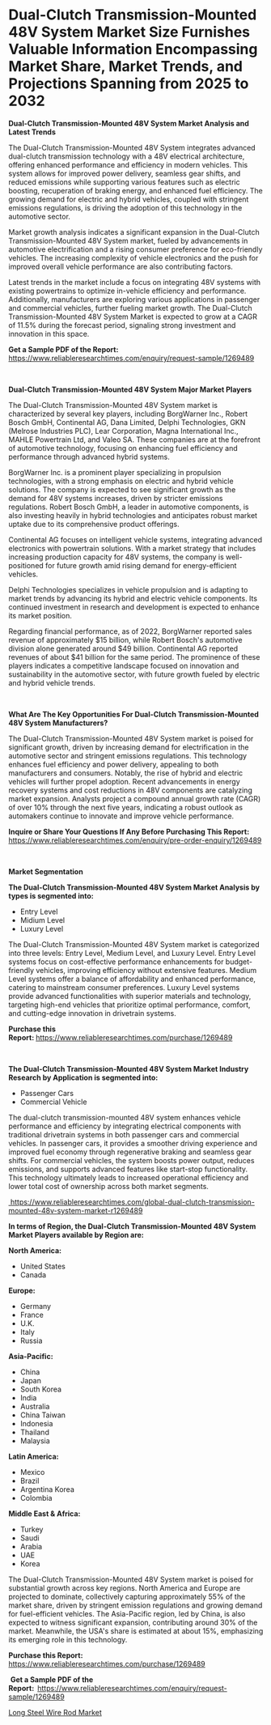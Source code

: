 <p><h1>Dual-Clutch Transmission-Mounted 48V System Market Size Furnishes Valuable Information Encompassing Market Share, Market Trends, and Projections Spanning from 2025 to 2032</h1></p><p><strong>Dual-Clutch Transmission-Mounted 48V System Market Analysis and Latest Trends</strong></p>
<p><p>The Dual-Clutch Transmission-Mounted 48V System integrates advanced dual-clutch transmission technology with a 48V electrical architecture, offering enhanced performance and efficiency in modern vehicles. This system allows for improved power delivery, seamless gear shifts, and reduced emissions while supporting various features such as electric boosting, recuperation of braking energy, and enhanced fuel efficiency. The growing demand for electric and hybrid vehicles, coupled with stringent emissions regulations, is driving the adoption of this technology in the automotive sector.</p><p>Market growth analysis indicates a significant expansion in the Dual-Clutch Transmission-Mounted 48V System market, fueled by advancements in automotive electrification and a rising consumer preference for eco-friendly vehicles. The increasing complexity of vehicle electronics and the push for improved overall vehicle performance are also contributing factors.</p><p>Latest trends in the market include a focus on integrating 48V systems with existing powertrains to optimize in-vehicle efficiency and performance. Additionally, manufacturers are exploring various applications in passenger and commercial vehicles, further fueling market growth. The Dual-Clutch Transmission-Mounted 48V System Market is expected to grow at a CAGR of 11.5% during the forecast period, signaling strong investment and innovation in this space.</p></p>
<p><strong>Get a Sample PDF of the Report:&nbsp;</strong> <a href="https://www.reliableresearchtimes.com/enquiry/request-sample/1269489?utm_campaign=3088&utm_medium=2&utm_source=Github&utm_content=ia&utm_term=24032025&utm_id=dual-clutch-transmission-mounted-48v-system">https://www.reliableresearchtimes.com/enquiry/request-sample/1269489</a></p>
<p>&nbsp;</p>
<p><strong>Dual-Clutch Transmission-Mounted 48V System Major Market Players</strong></p>
<p><p>The Dual-Clutch Transmission-Mounted 48V System market is characterized by several key players, including BorgWarner Inc., Robert Bosch GmbH, Continental AG, Dana Limited, Delphi Technologies, GKN (Melrose Industries PLC), Lear Corporation, Magna International Inc., MAHLE Powertrain Ltd, and Valeo SA. These companies are at the forefront of automotive technology, focusing on enhancing fuel efficiency and performance through advanced hybrid systems.</p><p>BorgWarner Inc. is a prominent player specializing in propulsion technologies, with a strong emphasis on electric and hybrid vehicle solutions. The company is expected to see significant growth as the demand for 48V systems increases, driven by stricter emissions regulations. Robert Bosch GmbH, a leader in automotive components, is also investing heavily in hybrid technologies and anticipates robust market uptake due to its comprehensive product offerings.</p><p>Continental AG focuses on intelligent vehicle systems, integrating advanced electronics with powertrain solutions. With a market strategy that includes increasing production capacity for 48V systems, the company is well-positioned for future growth amid rising demand for energy-efficient vehicles.</p><p>Delphi Technologies specializes in vehicle propulsion and is adapting to market trends by advancing its hybrid and electric vehicle components. Its continued investment in research and development is expected to enhance its market position.</p><p>Regarding financial performance, as of 2022, BorgWarner reported sales revenue of approximately $15 billion, while Robert Bosch's automotive division alone generated around $49 billion. Continental AG reported revenues of about $41 billion for the same period. The prominence of these players indicates a competitive landscape focused on innovation and sustainability in the automotive sector, with future growth fueled by electric and hybrid vehicle trends.</p></p>
<p>&nbsp;</p>
<p><strong>What Are The Key Opportunities For Dual-Clutch Transmission-Mounted 48V System Manufacturers?</strong></p>
<p><p>The Dual-Clutch Transmission-Mounted 48V System market is poised for significant growth, driven by increasing demand for electrification in the automotive sector and stringent emissions regulations. This technology enhances fuel efficiency and power delivery, appealing to both manufacturers and consumers. Notably, the rise of hybrid and electric vehicles will further propel adoption. Recent advancements in energy recovery systems and cost reductions in 48V components are catalyzing market expansion. Analysts project a compound annual growth rate (CAGR) of over 10% through the next five years, indicating a robust outlook as automakers continue to innovate and improve vehicle performance.</p></p>
<p><strong>Inquire or Share Your Questions If Any Before Purchasing This Report:</strong> <a href="https://www.reliableresearchtimes.com/enquiry/pre-order-enquiry/1269489?utm_campaign=3088&utm_medium=2&utm_source=Github&utm_content=ia&utm_term=24032025&utm_id=dual-clutch-transmission-mounted-48v-system">https://www.reliableresearchtimes.com/enquiry/pre-order-enquiry/1269489</a></p>
<p>&nbsp;</p>
<p><strong>Market Segmentation</strong></p>
<p><strong>The Dual-Clutch Transmission-Mounted 48V System Market Analysis by types is segmented into:</strong></p>
<p><ul><li>Entry Level</li><li>Midium Level</li><li>Luxury Level</li></ul></p>
<p><p>The Dual-Clutch Transmission-Mounted 48V System market is categorized into three levels: Entry Level, Medium Level, and Luxury Level. Entry Level systems focus on cost-effective performance enhancements for budget-friendly vehicles, improving efficiency without extensive features. Medium Level systems offer a balance of affordability and enhanced performance, catering to mainstream consumer preferences. Luxury Level systems provide advanced functionalities with superior materials and technology, targeting high-end vehicles that prioritize optimal performance, comfort, and cutting-edge innovation in drivetrain systems.</p></p>
<p><strong>Purchase this Report:&nbsp;</strong><a href="https://www.reliableresearchtimes.com/purchase/1269489?utm_campaign=3088&utm_medium=2&utm_source=Github&utm_content=ia&utm_term=24032025&utm_id=dual-clutch-transmission-mounted-48v-system">https://www.reliableresearchtimes.com/purchase/1269489</a></p>
<p>&nbsp;</p>
<p><strong>The Dual-Clutch Transmission-Mounted 48V System Market Industry Research by Application is segmented into:</strong></p>
<p><ul><li>Passenger Cars</li><li>Commercial Vehicle</li></ul></p>
<p><p>The dual-clutch transmission-mounted 48V system enhances vehicle performance and efficiency by integrating electrical components with traditional drivetrain systems in both passenger cars and commercial vehicles. In passenger cars, it provides a smoother driving experience and improved fuel economy through regenerative braking and seamless gear shifts. For commercial vehicles, the system boosts power output, reduces emissions, and supports advanced features like start-stop functionality. This technology ultimately leads to increased operational efficiency and lower total cost of ownership across both market segments.</p></p>
<p><a href="https://www.reliableresearchtimes.com/global-dual-clutch-transmission-mounted-48v-system-market-r1269489?utm_campaign=3088&utm_medium=2&utm_source=Github&utm_content=ia&utm_term=24032025&utm_id=dual-clutch-transmission-mounted-48v-system">&nbsp;https://www.reliableresearchtimes.com/global-dual-clutch-transmission-mounted-48v-system-market-r1269489</a></p>
<p><strong>In terms of Region, the Dual-Clutch Transmission-Mounted 48V System Market Players available by Region are:</strong></p>
<p>
    <p> <strong> North America: </strong>
        <ul>
            <li>United States</li>
            <li>Canada</li>
        </ul>
        </p> 
    <p> <strong> Europe: </strong>
        <ul>
            <li>Germany</li>
            <li>France</li>
            <li>U.K.</li>
            <li>Italy</li>
            <li>Russia</li>
        </ul>
        </p> 
    <p> <strong> Asia-Pacific: </strong>
        <ul>
            <li>China</li>
            <li>Japan</li>
            <li>South Korea</li>
            <li>India</li>
            <li>Australia</li>
            <li>China Taiwan</li>
            <li>Indonesia</li>
            <li>Thailand</li>
            <li>Malaysia</li>
        </ul>
        </p> 
    <p> <strong> Latin America: </strong>
        <ul>
            <li>Mexico</li>
            <li>Brazil</li>
            <li>Argentina Korea</li>
            <li>Colombia</li>
        </ul>
        </p> 
    <p> <strong> Middle East & Africa: </strong>
        <ul>
            <li>Turkey</li>
            <li>Saudi</li>
            <li>Arabia</li>
            <li>UAE</li>
            <li>Korea</li>
        </ul>
    </p>
    </p>
<p><p>The Dual-Clutch Transmission-Mounted 48V System market is poised for substantial growth across key regions. North America and Europe are projected to dominate, collectively capturing approximately 55% of the market share, driven by stringent emission regulations and growing demand for fuel-efficient vehicles. The Asia-Pacific region, led by China, is also expected to witness significant expansion, contributing around 30% of the market. Meanwhile, the USA's share is estimated at about 15%, emphasizing its emerging role in this technology.</p></p>
<p><strong>Purchase this Report: </strong><a href="https://www.reliableresearchtimes.com/purchase/1269489?utm_campaign=3088&utm_medium=2&utm_source=Github&utm_content=ia&utm_term=24032025&utm_id=dual-clutch-transmission-mounted-48v-system">https://www.reliableresearchtimes.com/purchase/1269489</a></p>
<p>&nbsp;<strong>Get a Sample PDF of the Report:&nbsp;&nbsp;</strong><a href="https://www.reliableresearchtimes.com/enquiry/request-sample/1269489?utm_campaign=3088&utm_medium=2&utm_source=Github&utm_content=ia&utm_term=24032025&utm_id=dual-clutch-transmission-mounted-48v-system">https://www.reliableresearchtimes.com/enquiry/request-sample/1269489</a></p>
<p><strong></strong></p>
<p><p><a href="https://github.com/akermigarib/Market-Research-Report-List-1/blob/main/long-steel-wire-rod-market.md?utm_campaign=3088&utm_medium=2&utm_source=Github&utm_content=ia&utm_term=24032025&utm_id=dual-clutch-transmission-mounted-48v-system">Long Steel Wire Rod Market</a></p></p>